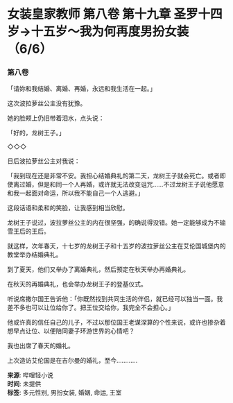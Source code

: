 # 女装皇家教师 第八卷 第十九章 圣罗十四岁→十五岁～我为何再度男扮女装（6/6）

### 第八卷

「请妳和我结婚、离婚、再婚，永远和我生活在一起。」

这次波拉萝丝公主没有犹豫。

她的脸颊上仍旧带着泪水，点头说：

「好的，龙树王子。」

◇◇◇

日后波拉萝丝公主对我说：

「我到现在还是非常不安。我担心结婚典礼的第二天，龙树王子就会死亡。或者即使离过婚，但是和同一个人再婚，或许就无法改变诅咒……不过龙树王子说他愿意和我一起面对命运，所以我不能自己一个人逃避。」

这段话语和柔和的笑脸，让我感到相当欣慰。

龙树王子说过，波拉萝丝公主的内在很坚强，的确说得没错。她一定能够成为不输雪王后的王后。

就这样，次年春天，十七岁的龙树王子和十五岁的波拉萝丝公主在艾伦国城堡内的教堂举办结婚典礼。

到了夏天，他们又举办了离婚典礼，然后预定在秋天举办再婚典礼。

在秋天的再婚典礼，也会举办龙树王子的登基仪式。

听说席撒尔国王告诉他：「你既然找到共同生活的伴侣，就已经可以独当一面。我差不多也可以让位给你了。把王位交给你，我完全不会担心。」

他或许真的信任自己的儿子，不过以那位国王老谋深算的个性来说，或许也掺杂着想早点让位、以便陪同妻子环游世界的心情吧？

我也出席了春天的婚礼。

上次造访艾伦国是在吉尔曼的婚礼，至今…………

**来源**: 哔哩轻小说  
**时间**: 未提供  
**标签**: 多元性别, 男扮女装, 婚姻, 命运, 王室